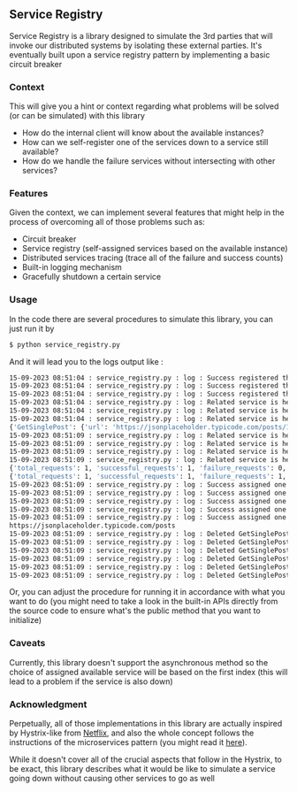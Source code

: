 ## Service Registry

Service Registry is a library designed to simulate the 3rd parties that will invoke our distributed systems by isolating these external parties. It's eventually built upon a service registry pattern by implementing a basic circuit breaker

### Context

This will give you a hint or context regarding what problems will be solved (or can be simulated) with this library

- How do the internal client will know about the available instances?
- How can we self-register one of the services down to a service still available?
- How do we handle the failure services without intersecting with other services?

### Features

Given the context, we can implement several features that might help in the process of overcoming all of those problems such as:

- Circuit breaker
- Service registry (self-assigned services based on the available instance)
- Distributed services tracing (trace all of the failure and success counts)
- Built-in logging mechanism
- Gracefully shutdown a certain service

### Usage

In the code there are several procedures to simulate this library, you can just run it by

```sh
$ python service_registry.py
```

And it will lead you to the logs output like :

```sh
15-09-2023 08:51:04 : service_registry.py : log : Success registered the service name
15-09-2023 08:51:04 : service_registry.py : log : Success registered the service name
15-09-2023 08:51:04 : service_registry.py : log : Success registered the service name
15-09-2023 08:51:04 : service_registry.py : log : Related service is healthy
15-09-2023 08:51:04 : service_registry.py : log : Related service is healthy
15-09-2023 08:51:04 : service_registry.py : log : Related service is healthy
{'GetSinglePost': {'url': 'https://jsonplaceholder.typicode.com/posts/1', 'assigned': False, 'assigned_service': None, 'availability': 'AVAILABLE'}, 'GetAllPosts': {'url': 'https://jsonplaceholder.typicode.com/posts', 'assigned': False, 'assigned_service': None, 'availability': 'STARTING'}}
15-09-2023 08:51:09 : service_registry.py : log : Related service is healthy
15-09-2023 08:51:09 : service_registry.py : log : Related service is healthy
15-09-2023 08:51:09 : service_registry.py : log : Related service is healthy
15-09-2023 08:51:09 : service_registry.py : log : Related service is healthy
{'total_requests': 1, 'successful_requests': 1, 'failure_requests': 0, 'duration': 0.0}
{'total_requests': 1, 'successful_requests': 1, 'failure_requests': 1, 'duration': 0.0}
15-09-2023 08:51:09 : service_registry.py : log : Success assigned one service to the available service
15-09-2023 08:51:09 : service_registry.py : log : Success assigned one service to the available service
15-09-2023 08:51:09 : service_registry.py : log : Success assigned one service to the available service
15-09-2023 08:51:09 : service_registry.py : log : Success assigned one service to the available service
15-09-2023 08:51:09 : service_registry.py : log : Success assigned one service to the available service
https://jsonplaceholder.typicode.com/posts
15-09-2023 08:51:09 : service_registry.py : log : Deleted GetSinglePost service instance
15-09-2023 08:51:09 : service_registry.py : log : Deleted GetSinglePost service instance
15-09-2023 08:51:09 : service_registry.py : log : Deleted GetSinglePost service instance
15-09-2023 08:51:09 : service_registry.py : log : Deleted GetSinglePost service instance
15-09-2023 08:51:09 : service_registry.py : log : Deleted GetSinglePost service instance
15-09-2023 08:51:09 : service_registry.py : log : Deleted GetSinglePost service instance
```

Or, you can adjust the procedure for running it in accordance with what you want to do (you might need to take a look in the built-in APIs directly from the source code to ensure what's the public method that you want to initialize)

### Caveats

Currently, this library doesn't support the asynchronous method so the choice of assigned available service will be based on the first index (this will lead to a problem if the service is also down)

### Acknowledgment

Perpetually, all of those implementations in this library are actually inspired by Hystrix-like from [Netflix](https://github.com/Netflix/Hystrix), and also the whole concept follows the instructions of the microservices pattern (you might read it [here](https://microservices.io/patterns/index.html)).

While it doesn't cover all of the crucial aspects that follow in the Hystrix, to be exact, this library describes what it would be like to simulate a service going down without causing other services to go as well
